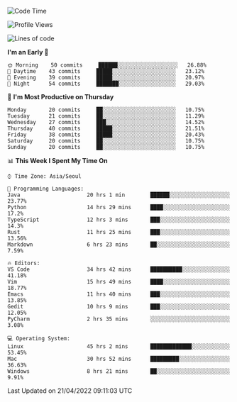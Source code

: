 <!--START_SECTION:waka-->
![Code Time](http://img.shields.io/badge/Code%20Time-226%20hrs%2043%20mins-blue)

![Profile Views](http://img.shields.io/badge/Profile%20Views-2-blue)

![Lines of code](https://img.shields.io/badge/From%20Hello%20World%20I%27ve%20Written-1%20Million%20lines%20of%20code-blue)

**I'm an Early 🐤** 

```text
🌞 Morning    50 commits     ██████░░░░░░░░░░░░░░░░░░░   26.88% 
🌆 Daytime    43 commits     █████░░░░░░░░░░░░░░░░░░░░   23.12% 
🌃 Evening    39 commits     █████░░░░░░░░░░░░░░░░░░░░   20.97% 
🌙 Night      54 commits     ███████░░░░░░░░░░░░░░░░░░   29.03%

```
📅 **I'm Most Productive on Thursday** 

```text
Monday       20 commits     ██░░░░░░░░░░░░░░░░░░░░░░░   10.75% 
Tuesday      21 commits     ██░░░░░░░░░░░░░░░░░░░░░░░   11.29% 
Wednesday    27 commits     ███░░░░░░░░░░░░░░░░░░░░░░   14.52% 
Thursday     40 commits     █████░░░░░░░░░░░░░░░░░░░░   21.51% 
Friday       38 commits     █████░░░░░░░░░░░░░░░░░░░░   20.43% 
Saturday     20 commits     ██░░░░░░░░░░░░░░░░░░░░░░░   10.75% 
Sunday       20 commits     ██░░░░░░░░░░░░░░░░░░░░░░░   10.75%

```


📊 **This Week I Spent My Time On** 

```text
⌚︎ Time Zone: Asia/Seoul

💬 Programming Languages: 
Java                     20 hrs 1 min        ██████░░░░░░░░░░░░░░░░░░░   23.77% 
Python                   14 hrs 29 mins      ████░░░░░░░░░░░░░░░░░░░░░   17.2% 
TypeScript               12 hrs 3 mins       ███░░░░░░░░░░░░░░░░░░░░░░   14.3% 
Rust                     11 hrs 25 mins      ███░░░░░░░░░░░░░░░░░░░░░░   13.56% 
Markdown                 6 hrs 23 mins       ██░░░░░░░░░░░░░░░░░░░░░░░   7.59%

🔥 Editors: 
VS Code                  34 hrs 42 mins      ██████████░░░░░░░░░░░░░░░   41.18% 
Vim                      15 hrs 49 mins      ████░░░░░░░░░░░░░░░░░░░░░   18.77% 
Emacs                    11 hrs 40 mins      ███░░░░░░░░░░░░░░░░░░░░░░   13.85% 
Gedit                    10 hrs 9 mins       ███░░░░░░░░░░░░░░░░░░░░░░   12.05% 
PyCharm                  2 hrs 35 mins       ░░░░░░░░░░░░░░░░░░░░░░░░░   3.08%

💻 Operating System: 
Linux                    45 hrs 2 mins       █████████████░░░░░░░░░░░░   53.45% 
Mac                      30 hrs 52 mins      █████████░░░░░░░░░░░░░░░░   36.63% 
Windows                  8 hrs 21 mins       ██░░░░░░░░░░░░░░░░░░░░░░░   9.91%

```


 Last Updated on 21/04/2022 09:11:03 UTC
<!--END_SECTION:waka-->
